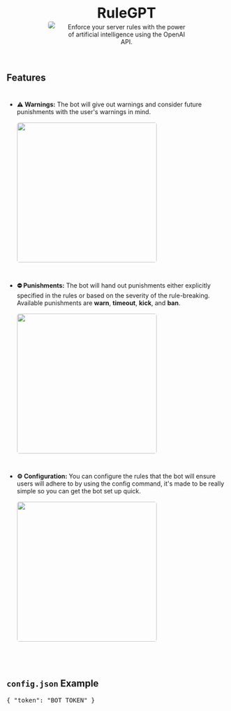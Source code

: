 <div style='display: flex; justify-content: center; gap: 30px; align-items: center; margin-bottom: 2rem; margin-top: 2rem' align='center'>
    <img style='border-radius: 25%;' src='https://cdn.discordapp.com/avatars/1129626335610929184/1cf4206bf18c7b57d5b1d8ff912b5ec1.webp?size=128'>
    <div>
        <h3 style='font-size: 2rem; margin: 0;'>RuleGPT</h3>
        <p style='margin: 0; margin-top: .25rem'>Enforce your server rules with the power<br/>of artificial intelligence using the OpenAI</br>API.</p>
    </div>
</div>

<div style='display: flex; justify-content: center'>
    <div style='max-width: 40rem;'>
        <h2>Features</h2>
        <ul>
            <li style='margin-top: 2.5rem'>
                <b>⚠️ Warnings:</b> The bot will give out warnings and consider future punishments with the user's warnings in mind.
                <br/>
                <img style='width: 20rem; border-radius: 5px; margin-top: 1rem;' src='https://cdn.discordapp.com/attachments/1102989708369342595/1129729258877632604/Discord_zv0xxHyrKo.png'>
            </li>
            <li style='margin-top: 2.5rem'>
                <b>⛔ Punishments:</b> The bot will hand out punishments either explicitly specified in the rules or based on the severity of the rule-breaking. Available punishments are <b>warn</b>, <b>timeout</b>, <b>kick</b>, and <b>ban</b>.
                <br/>
                <img style='width: 20rem; border-radius: 5px; margin-top: 1rem;' src='https://cdn.discordapp.com/attachments/1102989708369342595/1129729671018328094/Discord_s74kW1djEL.png'>
            </li><li style='margin-top: 2.5rem'>
                <b>⚙️ Configuration:</b> You can configure the rules that the bot will ensure users will adhere to by using the config command, it's made to be really simple so you can get the bot set up quick.
                <br/>
                <img style='width: 20rem; border-radius: 5px; margin-top: 1rem;' src='https://cdn.discordapp.com/attachments/1102989708369342595/1129730521677701230/chrome_VuhPjPNkf3.png'>
            </li>
        </ul>
        <h2 style='margin-top: 5rem'><code>config.json</code> Example</h2>
        <pre>{ "token": "BOT_TOKEN" }</pre>
    </div>
</div>